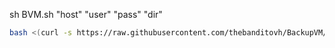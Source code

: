 sh BVM.sh "host" "user" "pass" "dir"
```bash
bash <(curl -s https://raw.githubusercontent.com/thebanditovh/BackupVM/refs/heads/main/bvm.bash) "host" "user" "pass" "dir"
```
